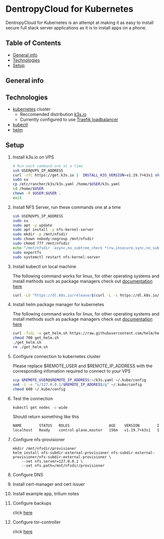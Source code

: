 # DentropyCloud for Kubernetes

DentropyCloud for Kubernetes is an attempt at making it as easy to install secure full stack server applications as it is to install apps on a phone.

## Table of Contents

* [General info](##General-info)
* [Technologies](##Technologies)
* [Setup](##Setup)

## General info



## Technologies

* [kubernetes](https://kubernetes.io/docs/home/) cluster
    * Reccomended distribution [k3s.io](https://k3s.io/)
    * Currently configured to use [Traefik loadbalancer](https://doc.traefik.io/traefik/v1.7/user-guide/kubernetes/)
* [kubectl](https://kubernetes.io/docs/tasks/tools/install-kubectl/)
* [helm](https://helm.sh/docs/intro/install/)

## Setup

1. Install k3s.io on VPS

    ``` bash
    # Run each command one at a time
    ssh USER@VPS_IP_ADDRESS
    curl -sfL https://get.k3s.io |  INSTALL_K3S_VERSION=v1.19.7+k3s1 sh -
    sudo su
    cp /etc/rancher/k3s/k3s.yaml /home/$USER/k3s.yaml
    cd /home/$USER
    chown -R $USER:$USER .
    exit
    ```

2. Install NFS Server, run these commands one at a time

    ``` bash
    ssh USER@VPS_IP_ADDRESS
    sudo su
    sudo apt -y update
    sudo apt install -y nfs-kernel-server
    sudo mkdir -p /mnt/nfsdir
    sudo chown nobody:nogroup /mnt/nfsdir
    sudo chmod 777 /mnt/nfsdir
    echo "/mnt/nfsdir -async,no_subtree_check *(rw,insecure,sync,no_subtree_check,no_root_squash)" >  /etc/exports
    sudo exportfs
    sudo systemctl restart nfs-kernel-server
    ```

3. Install kubectl on local machine

    The following command works for linux, for other operating systems and install methods such as package managers check out [documentation here](https://kubernetes.io/docs/tasks/tools/install-kubectl/)

    ``` bash
    curl -LO "https://dl.k8s.io/release/$(curl -L -s https://dl.k8s.io/release/stable.txt)/bin/linux/amd64/kubectl"
    ```

4. Install helm package manager for kubernetes

    The following command works for linux, for other operating systems and install methods such as package managers check out [documentation here](https://helm.sh/docs/intro/install/)
    
    ``` bash
    curl -fsSL -o get_helm.sh https://raw.githubusercontent.com/helm/helm/master/scripts/get-helm-3
    chmod 700 get_helm.sh
    ./get_helm.sh
    rm ./get_helm.sh
    ```

5. Configure connection to kubernetes cluster

    Please replace $REMOTE_USER and $REMOTE_IP_ADDRESS with the corresponding infomation required to connect to your VPS
    ``` bash
    scp $REMOTE_USER@$REMOTE_IP_ADDRESS:~/k3s.yaml ~/.kube/config
    sed -i -e "s/127.0.0.1/$REMOTE_IP_ADDRESS/g" ~/.kube/config
    chmod 600 ~/.kube/config
    ```

6. Test the connection

    ``` bash
    kubectl get nodes -o wide
    ```

    Should return something like this

    ``` bash
    NAME        STATUS   ROLES                  AGE    VERSION        INTERNAL-IP      EXTERNAL-IP   OS-IMAGE             KERNEL-VERSION     CONTAINER-RUNTIME
    localhost   Ready    control-plane,master   156m   v1.19.7+k3s1   172.105.22.152   <none>        Ubuntu 20.04.1 LTS   5.4.0-65-generic   containerd://1.4.3-k3s1
    ```

7. Configure nfs-provisioner

    ```
    mkdir /mnt/nfsdir/provisioner
    helm install nfs-subdir-external-provisioner nfs-subdir-external-provisioner/nfs-subdir-external-provisioner \
        --set nfs.server=127.0.0.1 \
        --set nfs.path=/mnt/nfsdir/provisioner
    ```
8. Configure DNS

9. Install cert-manager and cert issuer

10. Install example app, trilium notes

11. Configure backups

    click [here](./docs/backups.md)

12. Configure tor-controller

    click [here](./docs/tor-controller.md)